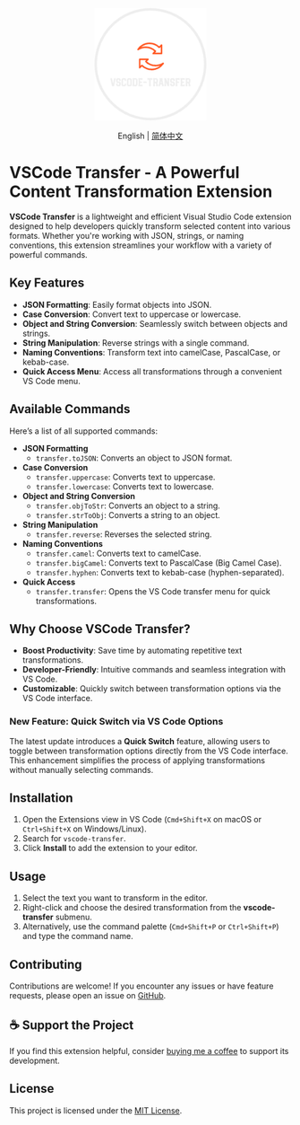 <p align="center">
<img height="200" src="./assets/kv.png" alt="vscode-transfer">
</p>
<p align="center"> English | <a href="./README_zh.md">简体中文</a></p>

# VSCode Transfer - A Powerful Content Transformation Extension

**VSCode Transfer** is a lightweight and efficient Visual Studio Code extension designed to help developers quickly transform selected content into various formats. Whether you're working with JSON, strings, or naming conventions, this extension streamlines your workflow with a variety of powerful commands.

## Key Features

- **JSON Formatting**: Easily format objects into JSON.
- **Case Conversion**: Convert text to uppercase or lowercase.
- **Object and String Conversion**: Seamlessly switch between objects and strings.
- **String Manipulation**: Reverse strings with a single command.
- **Naming Conventions**: Transform text into camelCase, PascalCase, or kebab-case.
- **Quick Access Menu**: Access all transformations through a convenient VS Code menu.

## Available Commands

Here’s a list of all supported commands:

- **JSON Formatting**
  - `transfer.toJSON`: Converts an object to JSON format.
- **Case Conversion**
  - `transfer.uppercase`: Converts text to uppercase.
  - `transfer.lowercase`: Converts text to lowercase.
- **Object and String Conversion**
  - `transfer.objToStr`: Converts an object to a string.
  - `transfer.strToObj`: Converts a string to an object.
- **String Manipulation**
  - `transfer.reverse`: Reverses the selected string.
- **Naming Conventions**
  - `transfer.camel`: Converts text to camelCase.
  - `transfer.bigCamel`: Converts text to PascalCase (Big Camel Case).
  - `transfer.hyphen`: Converts text to kebab-case (hyphen-separated).
- **Quick Access**
  - `transfer.transfer`: Opens the VS Code transfer menu for quick transformations.

## Why Choose VSCode Transfer?

- **Boost Productivity**: Save time by automating repetitive text transformations.
- **Developer-Friendly**: Intuitive commands and seamless integration with VS Code.
- **Customizable**: Quickly switch between transformation options via the VS Code interface.

### New Feature: Quick Switch via VS Code Options

The latest update introduces a **Quick Switch** feature, allowing users to toggle between transformation options directly from the VS Code interface. This enhancement simplifies the process of applying transformations without manually selecting commands.

## Installation

1. Open the Extensions view in VS Code (`Cmd+Shift+X` on macOS or `Ctrl+Shift+X` on Windows/Linux).
2. Search for `vscode-transfer`.
3. Click **Install** to add the extension to your editor.

## Usage

1. Select the text you want to transform in the editor.
2. Right-click and choose the desired transformation from the **vscode-transfer** submenu.
3. Alternatively, use the command palette (`Cmd+Shift+P` or `Ctrl+Shift+P`) and type the command name.

## Contributing

Contributions are welcome! If you encounter any issues or have feature requests, please open an issue on [GitHub](https://github.com/Simon-He95/vscode-transfer/issues).

## :coffee: Support the Project

If you find this extension helpful, consider [buying me a coffee](https://github.com/Simon-He95/sponsor) to support its development.

## License

This project is licensed under the [MIT License](./license).
